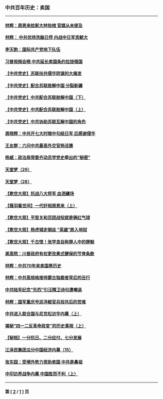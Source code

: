 ### 中共百年历史：卖国
---
#### [林辉：周恩来给斯大林抬棺 官媒从未提及](../../pages/nf1176117/n13961173.md?04040430) 
#### [林辉： 中共优待洗脑日俘 内战中日军贡献大](../../pages/nf1176117/n13624644.md?04040430) 
#### [李天韵：国际共产党地下队伍](../../pages/nf1176117/n13611808.md?04040430) 
#### [习普视频会晤 中共延长卖国条约拉拢俄国](../../pages/nf1176117/n13060971.md?04040430) 
#### [【中共党史】苏联扶共侵华阴谋的大揭发](../../pages/nf1176117/n13056050.md?04040430) 
#### [【中共党史】配合苏联肢解中国 分裂新疆](../../pages/nf1176117/n13040700.md?04040430) 
#### [【中共党史】中共配合苏联肢解中国（下）](../../pages/nf1176117/n13035660.md?04040430) 
#### [【中共党史】中共配合苏联肢解中国（上）](../../pages/nf1176117/n13030262.md?04040430) 
#### [【中共党史】中共协助苏联瓦解中国的角色](../../pages/nf1176117/n13018109.md?04040430) 
#### [周晓辉：中共开七大时暗中勾结日军 后感谢侵华](../../pages/nf1176117/n12921960.md?04040430) 
#### [王友群：六问中共最高外交官杨洁篪](../../pages/nf1176117/n12836495.md?04040430) 
#### [杨威：政治局常委齐动员学党史牵出的“秘密”](../../pages/nf1176117/n12764642.md?04040430) 
#### [天堂梦（29）](../../pages/nf1176117/n12408465.md?04040430) 
#### [天堂梦（28）](../../pages/nf1176117/n12408309.md?04040430) 
#### [【欺世大观】抗战八大将军 血洒疆场](../../pages/nf1176117/n12357044.md?04040430) 
#### [【薇羽看世间】一代奸相周恩来（上）](../../pages/nf1176117/n12401109.md?04040430) 
#### [【欺世大观】平型关和百团战役就是俩红气球](../../pages/nf1176117/n12359157.md?04040430) 
#### [【欺世大观】杨虎城走钢丝 “英雄”跌入地狱](../../pages/nf1176117/n12358840.md?04040430) 
#### [【欺世大观】千古恨！张学良自称罪人中的罪魁](../../pages/nf1176117/n12358629.md?04040430) 
#### [美高院：川普政府有权更改奥式健保的节育条款](../../pages/nf1176117/n12242171.md?04040430) 
#### [林辉：中共70年来卖国黑历史](../../pages/nf1176117/n11552181.md?04040430) 
#### [林辉：中共高规格接待蒙古独裁者背后的丑行](../../pages/nf1176117/n11225005.md?04040430) 
#### [中共陆军纪念“先烈”引汪精卫诗句遭嘲讽](../../pages/nf1176117/n11153345.md?04040430) 
#### [林辉：国军重庆号巡洋舰官兵投共后的苦难](../../pages/nf1176117/n10997801.md?04040430) 
#### [中共进入联合国与尼克松访华内幕（上）](../../pages/nf1176117/n10138788.md?04040430) 
#### [揭秘“四一二反革命政变”的历史真相（上）](../../pages/nf1176117/n9996650.md?04040430) 
#### [【秘档】一分抗日、二分应付、七分发展](../../pages/nf1176117/n9331484.md?04040430) 
#### [江泽民集团瓜分中国经济内幕（15）](../../pages/nf1176117/n9268584.md?04040430) 
#### [张东园：受境外势力资助卖国 中共是鼻祖](../../pages/nf1176117/n9272480.md?04040430) 
#### [中印边界战争内幕 中国胜而不利（上）](../../pages/nf1176117/n9252458.md?04040430) 

---
#### 第 [ [2](./2.md?04040430) / [1](./1.md?04040430) ] 页

